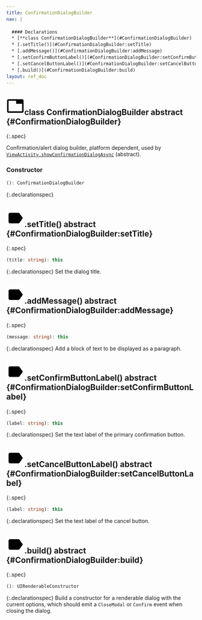```yaml
---
title: ConfirmationDialogBuilder
nav: |

  #### Declarations
  * [**class ConfirmationDialogBuilder**](#ConfirmationDialogBuilder)
  * [.setTitle()](#ConfirmationDialogBuilder:setTitle)
  * [.addMessage()](#ConfirmationDialogBuilder:addMessage)
  * [.setConfirmButtonLabel()](#ConfirmationDialogBuilder:setConfirmButtonLabel)
  * [.setCancelButtonLabel()](#ConfirmationDialogBuilder:setCancelButtonLabel)
  * [.build()](#ConfirmationDialogBuilder:build)
layout: ref_doc
---
```


## ![](/assets/icons/spec-class.svg)class ConfirmationDialogBuilder <span class="spec_tag">abstract</span> {#ConfirmationDialogBuilder}
{:.spec}

Confirmation/alert dialog builder, platform dependent, used by [`ViewActivity.showConfirmationDialogAsync`](./ViewActivity#ViewActivity:showConfirmationDialogAsync) (abstract).

### Constructor
```typescript
(): ConfirmationDialogBuilder
```
{:.declarationspec}



## ![](/assets/icons/spec-method.svg).setTitle() <span class="spec_tag">abstract</span> {#ConfirmationDialogBuilder:setTitle}
{:.spec}

```typescript
(title: string): this
```
{:.declarationspec}
Set the dialog title.



## ![](/assets/icons/spec-method.svg).addMessage() <span class="spec_tag">abstract</span> {#ConfirmationDialogBuilder:addMessage}
{:.spec}

```typescript
(message: string): this
```
{:.declarationspec}
Add a block of text to be displayed as a paragraph.



## ![](/assets/icons/spec-method.svg).setConfirmButtonLabel() <span class="spec_tag">abstract</span> {#ConfirmationDialogBuilder:setConfirmButtonLabel}
{:.spec}

```typescript
(label: string): this
```
{:.declarationspec}
Set the text label of the primary confirmation button.



## ![](/assets/icons/spec-method.svg).setCancelButtonLabel() <span class="spec_tag">abstract</span> {#ConfirmationDialogBuilder:setCancelButtonLabel}
{:.spec}

```typescript
(label: string): this
```
{:.declarationspec}
Set the text label of the cancel button.



## ![](/assets/icons/spec-method.svg).build() <span class="spec_tag">abstract</span> {#ConfirmationDialogBuilder:build}
{:.spec}

```typescript
(): UIRenderableConstructor
```
{:.declarationspec}
Build a constructor for a renderable dialog with the current options, which should emit a `CloseModal` or `Confirm` event when closing the dialog.

